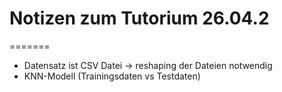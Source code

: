 # Notizen zum Tutorium 26.04.2
=======
- Datensatz ist CSV Datei -> reshaping der Dateien notwendig 
- KNN-Modell (Trainingsdaten vs Testdaten)

